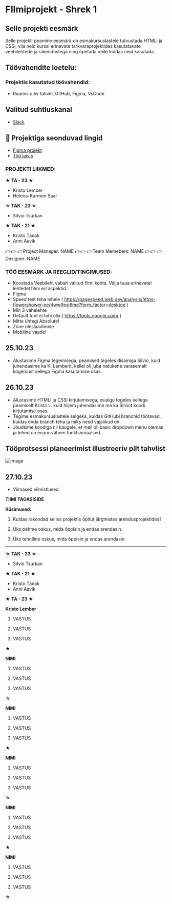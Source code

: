 # FIlmiprojekt - Shrek 1

## Selle projekti eesmärk
Selle projekti peamine eesmärk on esmakursuslastele tutvustada HTMLi ja CSSi, viia neid kurssi erinevate tarkvaraprojektides kasutatavate veebilehtede ja rakendustega ning õpetada neile kuidas neid kasutada. 

## Töövahendite loetelu:
### Projektis kasutatud töövahendid:
* Ruumis olev tahvel, GitHub, Figma, VsCode

## Valitud suhtluskanal
* [Slack](https://slack.com/)

## 📓 Projektiga seonduvad lingid
* [Figma projekt](https://www.figma.com/file/6L20v2GF4Jryiq4jq6BUZU/Shrek?type=design&node-id=0%3A1&mode=design&t=Dx9mScoxs4hwG4Iq-1)
* [Töö laivis](#)


### PROJEKTI LIIKMED:

★ **TA - 23** ★
- Kristo Lember
- Helena-Karmen Saar

☆ **TAK - 23** ☆
- Silvio Tsurkan

★ **TAK - 21** ★
- Kristo Tänak
- Anni Aavik
  

👉👉 👉Project Manager: NAME
👉👉 👉Team Memebers: NAME
👉👉 👉 Designer: NAME


### TÖÖ EESMÄRK JA REEGLID/TINGIMUSED:
* Koostada Veebileht vabalt valitud filmi kohta. Välja tuua erinevatel lehtedel filmi eri aspektid.
* Figma
* Speed test teha lehele ( https://pagespeed.web.dev/analysis/https-flowershower-ee/4ww9esj6me?form_factor=desktop )
* Min 3 vahelehte
* Default font ei tohi olla  ( https://fonts.google.com/ )
* Mitte ühtegi Absolute!
* Zone üleslaadimine
* Mobiilne vaade!

25.10.23
--
* Alustasime Figma tegemisega, peamiselt tegeles disainiga Silvio, kuid juhendasime ka K. Lemberit, kellel oli juba natukene varasemalt kogemust sellega Figma kasutamise osas.

26.10.23
--
* Alustasime HTMLi ja CSSi kirjutamisega, esialgu tegeles sellega peamiselt Kristo L. kuid hiljem juhendasime me ka Silviot koodi kirjutamise osas.
* Tegime esmakursuslastele selgeks, kuidas GitHubi branchid töötavad, kuidas enda branch teha ja miks need vajalikud on.
* Jõudsime koodiga nii kaugele, et meil oli basic dropdown menu olemas ja lehed on enam-vähem funktsionaalsed.

Tööprotsessi planeerimist illustreeriv pilt tahvlist
--
![image](https://github.com/4avik/FIlmiprojekt/assets/91154227/cf3aad99-a840-49e8-aed3-7f8788767329)


27.10.23
--
* Viimased viimistlused 


**TIIMI TAGASISIDE**

**Küsimused:**
1. Kuidas rakendad selles projektis õpitut järgmistes arendusprojektides?


2. Üks pehme oskus, mida õppisin ja endas arendasin.


3. Üks tehniline oskus, mida õppisin ja endas arendasin.

---




☆ **TAK - 23** ☆
- Silvio Tsurkan

★ **TAK - 21** ★
- Kristo Tänak
- Anni Aavik


★ **TA - 23** ★

**Kristo Lember**

1. VASTUS


2. VASTUS


3. VASTUS

★

**NIMI**

1. VASTUS

2. VASTUS

3. VASTUS

☆

**NIMI**

1. VASTUS
 
2. VASTUS

3. VASTUS

★

**NIMI**

1. VASTUS
 
2. VASTUS

3. VASTUS

☆

**NIMI**

1. VASTUS

2. VASTUS

3. VASTUS

★

**NIMI**

1. VASTUS
 
2. VASTUS

3. VASTUS

☆


